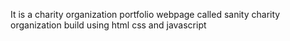 It is a charity organization portfolio webpage called sanity charity organization build using html css and javascript 
